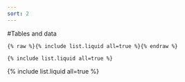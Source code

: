 ```yaml
---
sort: 2
---
```


#Tables and data

```
{% raw %}{% include list.liquid all=true %}{% endraw %}

{% include list.liquid all=true %}
```

{% include list.liquid all=true %}
